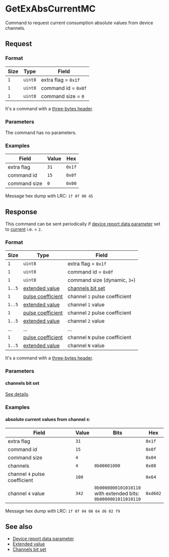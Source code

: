 # GetExAbsCurrentMC

Command to request current consumption absolute values from device channels.


## Request

### Format

| Size | Type    | Field               |
| ---- | ------- | ------------------- |
| `1`  | `uint8` | extra flag = `0x1f` |
| `1`  | `uint8` | command id = `0x0f` |
| `1`  | `uint8` | command size = `0`  |

It's a command with a [three-bytes header](../message.md#command-with-a-three-bytes-header).

### Parameters

The command has no parameters.

### Examples

| Field        | Value | Hex    |
| ------------ | ----- | ------ |
| extra flag   | `31`  | `0x1f` |
| command id   | `15`  | `0x0f` |
| command size | `0`   | `0x00` |

Message hex dump with LRC: `1f 0f 00 45`


## Response

This command can be sent periodically if [device report data parameter](../parameter-types.md#reporting-data-type) set to
[current](../parameter-types.md#data-type) i.e. = `2`.

### Format

| Size   | Type                                               | Field                                            |
| ------ | -------------------------------------------------- | ------------------------------------------------ |
| `1`    | `uint8`                                            | extra flag = `0x1f`                              |
| `1`    | `uint8`                                            | command id = `0x0f`                              |
| `1`    | `uint8`                                            | command size (dynamic, `3+`)                     |
| `1..5` | [extended value](../types.md#extended-value)       | [channels bit set](../types.md#channels-bit-set) |
| `1`    | [pulse coefficient](../types.md#pulse-coefficient) | channel `1` pulse coefficient                    |
| `1..5` | [extended value](../types.md#extended-value)       | channel `1` value                                |
| `1`    | [pulse coefficient](../types.md#pulse-coefficient) | channel `2` pulse coefficient                    |
| `1..5` | [extended value](../types.md#extended-value)       | channel `2` value                                |
| ...    | ...                                                | ...                                              |
| `1`    | [pulse coefficient](../types.md#pulse-coefficient) | channel `N` pulse coefficient                    |
| `1..5` | [extended value](../types.md#extended-value)       | channel `N` value                                |

It's a command with a [three-bytes header](../message.md#command-with-a-three-bytes-header).

### Parameters

#### channels bit set

[See details](../types.md#channels-bit-set).

### Examples

#### absolute current values from channel `4`:

| Field                         | Value | Bits                                                                      | Hex      |
| ----------------------------- | ----- | ------------------------------------------------------------------------- | -------- |
| extra flag                    | `31`  |                                                                           | `0x1f`   |
| command id                    | `15`  |                                                                           | `0x0f`   |
| command size                  | `4`   |                                                                           | `0x04`   |
| channels                      | `4`   | `0b00001000`                                                              | `0x08`   |
| channel `4` pulse coefficient | `100` |                                                                           | `0x64`   |
| channel `4` value             | `342` | `0b0000000101010110` <br/> with extended bits: <br/> `0b0000001011010110` | `0xd602` |

Message hex dump with LRC: `1f 0f 04 08 64 d6 02 f9`


## See also

* [Device report data parameter](../parameter-types.md#reporting-data-type)
* [Extended value](../types.md#extended-value)
* [Channels bit set](../types.md#channels-bit-set)
